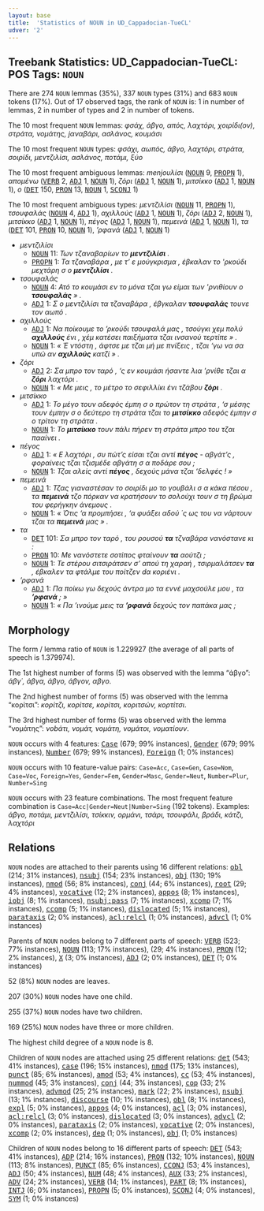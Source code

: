 ```yaml
---
layout: base
title:  'Statistics of NOUN in UD_Cappadocian-TueCL'
udver: '2'
---
```


## Treebank Statistics: UD_Cappadocian-TueCL: POS Tags: `NOUN`

There are 274 `NOUN` lemmas (35%), 337 `NOUN` types (31%) and 683 `NOUN` tokens (17%).
Out of 17 observed tags, the rank of `NOUN` is: 1 in number of lemmas, 2 in number of types and 2 in number of tokens.

The 10 most frequent `NOUN` lemmas: <em>φσάχ, άβγο, απός, λαχτόρι, χοιρίδι(ον), στράτα, νομάτης, jαναβάρι, ασλάνος, κουμάσι</em>

The 10 most frequent `NOUN` types:  <em>φσάχι, αωπός, άβγο, λαχτόρι, στράτα, σοιρίδι, μεντζιλίσι, ασλάνος, ποτάμι, ξύο</em>

The 10 most frequent ambiguous lemmas: <em>menjουλίσι</em> (<tt><a href="cpg_tuecl-pos-NOUN.html">NOUN</a></tt> 9, <tt><a href="cpg_tuecl-pos-PROPN.html">PROPN</a></tt> 1), <em>απομένω</em> (<tt><a href="cpg_tuecl-pos-VERB.html">VERB</a></tt> 2, <tt><a href="cpg_tuecl-pos-ADJ.html">ADJ</a></tt> 1, <tt><a href="cpg_tuecl-pos-NOUN.html">NOUN</a></tt> 1), <em>ζόρι</em> (<tt><a href="cpg_tuecl-pos-ADJ.html">ADJ</a></tt> 1, <tt><a href="cpg_tuecl-pos-NOUN.html">NOUN</a></tt> 1), <em>μιτσίκκο</em> (<tt><a href="cpg_tuecl-pos-ADJ.html">ADJ</a></tt> 1, <tt><a href="cpg_tuecl-pos-NOUN.html">NOUN</a></tt> 1), <em>ο</em> (<tt><a href="cpg_tuecl-pos-DET.html">DET</a></tt> 150, <tt><a href="cpg_tuecl-pos-PRON.html">PRON</a></tt> 13, <tt><a href="cpg_tuecl-pos-NOUN.html">NOUN</a></tt> 1, <tt><a href="cpg_tuecl-pos-SCONJ.html">SCONJ</a></tt> 1)

The 10 most frequent ambiguous types:  <em>μεντζιλίσι</em> (<tt><a href="cpg_tuecl-pos-NOUN.html">NOUN</a></tt> 11, <tt><a href="cpg_tuecl-pos-PROPN.html">PROPN</a></tt> 1), <em>τσουφαλάς</em> (<tt><a href="cpg_tuecl-pos-NOUN.html">NOUN</a></tt> 4, <tt><a href="cpg_tuecl-pos-ADJ.html">ADJ</a></tt> 1), <em>αχιλλούς</em> (<tt><a href="cpg_tuecl-pos-ADJ.html">ADJ</a></tt> 1, <tt><a href="cpg_tuecl-pos-NOUN.html">NOUN</a></tt> 1), <em>ζόρι</em> (<tt><a href="cpg_tuecl-pos-ADJ.html">ADJ</a></tt> 2, <tt><a href="cpg_tuecl-pos-NOUN.html">NOUN</a></tt> 1), <em>μιτσίκκο</em> (<tt><a href="cpg_tuecl-pos-ADJ.html">ADJ</a></tt> 1, <tt><a href="cpg_tuecl-pos-NOUN.html">NOUN</a></tt> 1), <em>πέγος</em> (<tt><a href="cpg_tuecl-pos-ADJ.html">ADJ</a></tt> 1, <tt><a href="cpg_tuecl-pos-NOUN.html">NOUN</a></tt> 1), <em>πεμεινά</em> (<tt><a href="cpg_tuecl-pos-ADJ.html">ADJ</a></tt> 1, <tt><a href="cpg_tuecl-pos-NOUN.html">NOUN</a></tt> 1), <em>τα</em> (<tt><a href="cpg_tuecl-pos-DET.html">DET</a></tt> 101, <tt><a href="cpg_tuecl-pos-PRON.html">PRON</a></tt> 10, <tt><a href="cpg_tuecl-pos-NOUN.html">NOUN</a></tt> 1), <em>’ρφανά</em> (<tt><a href="cpg_tuecl-pos-ADJ.html">ADJ</a></tt> 1, <tt><a href="cpg_tuecl-pos-NOUN.html">NOUN</a></tt> 1)


* <em>μεντζιλίσι</em>
  * <tt><a href="cpg_tuecl-pos-NOUN.html">NOUN</a></tt> 11: <em>Των τζαναβαρίων το <b>μεντζιλίσι</b> .</em>
  * <tt><a href="cpg_tuecl-pos-PROPN.html">PROPN</a></tt> 1: <em>Τα τζαναβάρα , με τ’ ε μούγκρισμα , έβκαλαν το 'ρκούδι μεχτάρη σ ο <b>μεντζιλίσι</b> .</em>
* <em>τσουφαλάς</em>
  * <tt><a href="cpg_tuecl-pos-NOUN.html">NOUN</a></tt> 4: <em>Ατό το κουμάσι εν το μόνα τζαι γω είμαι των 'ρνιθίουν ο <b>τσουφαλάς</b> » .</em>
  * <tt><a href="cpg_tuecl-pos-ADJ.html">ADJ</a></tt> 1: <em>Σ ο μεντζιλίσι τα τζαναβάρα , έβγκαλαν <b>τσουφαλάς</b> τουνε τον αωπό .</em>
* <em>αχιλλούς</em>
  * <tt><a href="cpg_tuecl-pos-ADJ.html">ADJ</a></tt> 1: <em>Να ποίκουμε το ’ρκούδι τσουφαλά μας , τσούγκι χεμ πολύ <b>αχιλλούς</b> ένι , χέμ κατέσει παιξήματα τζαι ινσανού τερτίπε » .</em>
  * <tt><a href="cpg_tuecl-pos-NOUN.html">NOUN</a></tt> 1: <em>« Έ ντόστη , άφτσε με τζαι μή με πνίξεις , τζαι ‘γω να σα υπώ αν <b>αχιλλούς</b> κατζί » .</em>
* <em>ζόρι</em>
  * <tt><a href="cpg_tuecl-pos-ADJ.html">ADJ</a></tt> 2: <em>Σα μπρο τον ταρό , ‘ς εν κουμάσι ήσαντε λια 'ρνίθε τζαι α <b>ζόρι</b> λαχτόρι .</em>
  * <tt><a href="cpg_tuecl-pos-NOUN.html">NOUN</a></tt> 1: <em>« Με μεις , το μέτρο το σεφιλλίκι ένι τζάβου <b>ζόρι</b> .</em>
* <em>μιτσίκκο</em>
  * <tt><a href="cpg_tuecl-pos-ADJ.html">ADJ</a></tt> 1: <em>Το μέγο τουν αδεφός έμπη σ ο πρώτον τη στράτα , ‘σ μέσης τουν έμπην σ ο δεύτερο τη στράτα τζαι το <b>μιτσίκκο</b> αδεφός έμπην σ ο τρίτον τη στράτα .</em>
  * <tt><a href="cpg_tuecl-pos-NOUN.html">NOUN</a></tt> 1: <em>Το <b>μιτσίκκο</b> τουν πάλι πήρεν τη στράτα μπρο του τζαι πααίνει .</em>
* <em>πέγος</em>
  * <tt><a href="cpg_tuecl-pos-ADJ.html">ADJ</a></tt> 1: <em>« Ε λαχτόρι , συ πώτ’ς είσαι τζαι αντί <b>πέγος</b> - αβγάτ’ς , φοραίνεις τζαι τζισμέδε αβγάτη σ α ποδάρε σου ;</em>
  * <tt><a href="cpg_tuecl-pos-NOUN.html">NOUN</a></tt> 1: <em>Τζαι αλείς αντί <b>πέγος</b> , δεχούς μάνα τζαι ‘δελφές ! »</em>
* <em>πεμεινά</em>
  * <tt><a href="cpg_tuecl-pos-ADJ.html">ADJ</a></tt> 1: <em>Τζας γιαναστέσαν το σοιρίδι μο το γουβάλι σ α κάκα πέσου , τα <b>πεμεινά</b> τζο πόρκαν να κρατήσουν το σολούχι τουν σ τη βρώμα του φερήγκην άνεμους .</em>
  * <tt><a href="cpg_tuecl-pos-NOUN.html">NOUN</a></tt> 1: <em>« Ότις ‘α προμπήσει , ‘α φυάξει αδού ΄ς ως του να νάρτουν τζαι τα <b>πεμεινά</b> μας » .</em>
* <em>τα</em>
  * <tt><a href="cpg_tuecl-pos-DET.html">DET</a></tt> 101: <em>Σα μπρο τον ταρό , του ρουσού <b>τα</b> τζναβάρα νανόστανε κι :</em>
  * <tt><a href="cpg_tuecl-pos-PRON.html">PRON</a></tt> 10: <em>Με νανόστετε σοτίπος φταίνουν <b>τα</b> αούτζι ;</em>
  * <tt><a href="cpg_tuecl-pos-NOUN.html">NOUN</a></tt> 1: <em>Τε στέρου σιτσιράτσεν σ’ απού τη χαραή , τσιρμαλάτσεν <b>τα</b> , έβκαλεν τα φτάλμε του ποίτζεν dα κοριένι .</em>
* <em>’ρφανά</em>
  * <tt><a href="cpg_tuecl-pos-ADJ.html">ADJ</a></tt> 1: <em>Πα ποίκω γω δεχούς άντρα μο τα εννέ μαχσούλε μου , τα <b>’ρφανά</b> ; »</em>
  * <tt><a href="cpg_tuecl-pos-NOUN.html">NOUN</a></tt> 1: <em>« Πα ’ινούμε μεις τα <b>’ρφανά</b> δεχούς τον παπάκα μας ;</em>

## Morphology

The form / lemma ratio of `NOUN` is 1.229927 (the average of all parts of speech is 1.379974).

The 1st highest number of forms (5) was observed with the lemma “άβγο”: <em>άβγ΄, άβγα, άβγο, άβγον, αβγο</em>.

The 2nd highest number of forms (5) was observed with the lemma “κορίτσι”: <em>κορίτζι, κορίτσε, κορίτσι, κοριτσών, κορτίτσι</em>.

The 3rd highest number of forms (5) was observed with the lemma “νομάτης”: <em>νοbάτι, νομάτ, νομάτη, νομάτοι, νοματίουν</em>.

`NOUN` occurs with 4 features: <tt><a href="cpg_tuecl-feat-Case.html">Case</a></tt> (679; 99% instances), <tt><a href="cpg_tuecl-feat-Gender.html">Gender</a></tt> (679; 99% instances), <tt><a href="cpg_tuecl-feat-Number.html">Number</a></tt> (679; 99% instances), <tt><a href="cpg_tuecl-feat-Foreign.html">Foreign</a></tt> (1; 0% instances)

`NOUN` occurs with 10 feature-value pairs: `Case=Acc`, `Case=Gen`, `Case=Nom`, `Case=Voc`, `Foreign=Yes`, `Gender=Fem`, `Gender=Masc`, `Gender=Neut`, `Number=Plur`, `Number=Sing`

`NOUN` occurs with 23 feature combinations.
The most frequent feature combination is `Case=Acc|Gender=Neut|Number=Sing` (192 tokens).
Examples: <em>άβγο, ποτάμι, μεντζιλίσι, τσίκκιν, ορμάνι, τσάρι, τσουφάλι, βράδι, κάτζι, λαχτόρι</em>


## Relations

`NOUN` nodes are attached to their parents using 16 different relations: <tt><a href="cpg_tuecl-dep-obl.html">obl</a></tt> (214; 31% instances), <tt><a href="cpg_tuecl-dep-nsubj.html">nsubj</a></tt> (154; 23% instances), <tt><a href="cpg_tuecl-dep-obj.html">obj</a></tt> (130; 19% instances), <tt><a href="cpg_tuecl-dep-nmod.html">nmod</a></tt> (56; 8% instances), <tt><a href="cpg_tuecl-dep-conj.html">conj</a></tt> (44; 6% instances), <tt><a href="cpg_tuecl-dep-root.html">root</a></tt> (29; 4% instances), <tt><a href="cpg_tuecl-dep-vocative.html">vocative</a></tt> (12; 2% instances), <tt><a href="cpg_tuecl-dep-appos.html">appos</a></tt> (8; 1% instances), <tt><a href="cpg_tuecl-dep-iobj.html">iobj</a></tt> (8; 1% instances), <tt><a href="cpg_tuecl-dep-nsubj-pass.html">nsubj:pass</a></tt> (7; 1% instances), <tt><a href="cpg_tuecl-dep-xcomp.html">xcomp</a></tt> (7; 1% instances), <tt><a href="cpg_tuecl-dep-ccomp.html">ccomp</a></tt> (5; 1% instances), <tt><a href="cpg_tuecl-dep-dislocated.html">dislocated</a></tt> (5; 1% instances), <tt><a href="cpg_tuecl-dep-parataxis.html">parataxis</a></tt> (2; 0% instances), <tt><a href="cpg_tuecl-dep-acl-relcl.html">acl:relcl</a></tt> (1; 0% instances), <tt><a href="cpg_tuecl-dep-advcl.html">advcl</a></tt> (1; 0% instances)

Parents of `NOUN` nodes belong to 7 different parts of speech: <tt><a href="cpg_tuecl-pos-VERB.html">VERB</a></tt> (523; 77% instances), <tt><a href="cpg_tuecl-pos-NOUN.html">NOUN</a></tt> (113; 17% instances),  (29; 4% instances), <tt><a href="cpg_tuecl-pos-PRON.html">PRON</a></tt> (12; 2% instances), <tt><a href="cpg_tuecl-pos-X.html">X</a></tt> (3; 0% instances), <tt><a href="cpg_tuecl-pos-ADJ.html">ADJ</a></tt> (2; 0% instances), <tt><a href="cpg_tuecl-pos-DET.html">DET</a></tt> (1; 0% instances)

52 (8%) `NOUN` nodes are leaves.

207 (30%) `NOUN` nodes have one child.

255 (37%) `NOUN` nodes have two children.

169 (25%) `NOUN` nodes have three or more children.

The highest child degree of a `NOUN` node is 8.

Children of `NOUN` nodes are attached using 25 different relations: <tt><a href="cpg_tuecl-dep-det.html">det</a></tt> (543; 41% instances), <tt><a href="cpg_tuecl-dep-case.html">case</a></tt> (196; 15% instances), <tt><a href="cpg_tuecl-dep-nmod.html">nmod</a></tt> (175; 13% instances), <tt><a href="cpg_tuecl-dep-punct.html">punct</a></tt> (85; 6% instances), <tt><a href="cpg_tuecl-dep-amod.html">amod</a></tt> (53; 4% instances), <tt><a href="cpg_tuecl-dep-cc.html">cc</a></tt> (53; 4% instances), <tt><a href="cpg_tuecl-dep-nummod.html">nummod</a></tt> (45; 3% instances), <tt><a href="cpg_tuecl-dep-conj.html">conj</a></tt> (44; 3% instances), <tt><a href="cpg_tuecl-dep-cop.html">cop</a></tt> (33; 2% instances), <tt><a href="cpg_tuecl-dep-advmod.html">advmod</a></tt> (25; 2% instances), <tt><a href="cpg_tuecl-dep-mark.html">mark</a></tt> (22; 2% instances), <tt><a href="cpg_tuecl-dep-nsubj.html">nsubj</a></tt> (13; 1% instances), <tt><a href="cpg_tuecl-dep-discourse.html">discourse</a></tt> (10; 1% instances), <tt><a href="cpg_tuecl-dep-obl.html">obl</a></tt> (8; 1% instances), <tt><a href="cpg_tuecl-dep-expl.html">expl</a></tt> (5; 0% instances), <tt><a href="cpg_tuecl-dep-appos.html">appos</a></tt> (4; 0% instances), <tt><a href="cpg_tuecl-dep-acl.html">acl</a></tt> (3; 0% instances), <tt><a href="cpg_tuecl-dep-acl-relcl.html">acl:relcl</a></tt> (3; 0% instances), <tt><a href="cpg_tuecl-dep-dislocated.html">dislocated</a></tt> (3; 0% instances), <tt><a href="cpg_tuecl-dep-advcl.html">advcl</a></tt> (2; 0% instances), <tt><a href="cpg_tuecl-dep-parataxis.html">parataxis</a></tt> (2; 0% instances), <tt><a href="cpg_tuecl-dep-vocative.html">vocative</a></tt> (2; 0% instances), <tt><a href="cpg_tuecl-dep-xcomp.html">xcomp</a></tt> (2; 0% instances), <tt><a href="cpg_tuecl-dep-dep.html">dep</a></tt> (1; 0% instances), <tt><a href="cpg_tuecl-dep-obj.html">obj</a></tt> (1; 0% instances)

Children of `NOUN` nodes belong to 16 different parts of speech: <tt><a href="cpg_tuecl-pos-DET.html">DET</a></tt> (543; 41% instances), <tt><a href="cpg_tuecl-pos-ADP.html">ADP</a></tt> (214; 16% instances), <tt><a href="cpg_tuecl-pos-PRON.html">PRON</a></tt> (132; 10% instances), <tt><a href="cpg_tuecl-pos-NOUN.html">NOUN</a></tt> (113; 8% instances), <tt><a href="cpg_tuecl-pos-PUNCT.html">PUNCT</a></tt> (85; 6% instances), <tt><a href="cpg_tuecl-pos-CCONJ.html">CCONJ</a></tt> (53; 4% instances), <tt><a href="cpg_tuecl-pos-ADJ.html">ADJ</a></tt> (50; 4% instances), <tt><a href="cpg_tuecl-pos-NUM.html">NUM</a></tt> (48; 4% instances), <tt><a href="cpg_tuecl-pos-AUX.html">AUX</a></tt> (33; 2% instances), <tt><a href="cpg_tuecl-pos-ADV.html">ADV</a></tt> (24; 2% instances), <tt><a href="cpg_tuecl-pos-VERB.html">VERB</a></tt> (14; 1% instances), <tt><a href="cpg_tuecl-pos-PART.html">PART</a></tt> (8; 1% instances), <tt><a href="cpg_tuecl-pos-INTJ.html">INTJ</a></tt> (6; 0% instances), <tt><a href="cpg_tuecl-pos-PROPN.html">PROPN</a></tt> (5; 0% instances), <tt><a href="cpg_tuecl-pos-SCONJ.html">SCONJ</a></tt> (4; 0% instances), <tt><a href="cpg_tuecl-pos-SYM.html">SYM</a></tt> (1; 0% instances)

